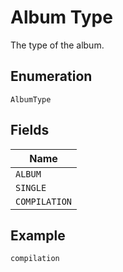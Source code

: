 
# Album Type

The type of the album.

## Enumeration

`AlbumType`

## Fields

| Name |
|  --- |
| `ALBUM` |
| `SINGLE` |
| `COMPILATION` |

## Example

```
compilation
```

